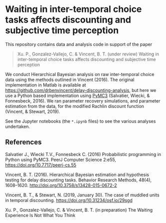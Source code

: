 # Waiting in inter-temporal choice tasks affects discounting and subjective time perception

This repository contains data and analysis code in support of the paper

> Xu. P.,  Gonzalez-Vallejo, C. & Vincent, B. T. (under review) Waiting in inter-temporal choice tasks affects discounting and subjective time perception

We conduct Hierarchical Bayesian analysis on raw inter-temporal choice data using the methods outlined in Vincent (2016). The original implementation in Matlab is available at https://github.com/drbenvincent/delay-discounting-analysis, but here we use a Python based implementation using [PyMC3](https://docs.pymc.io) (Salvatier, Wiecki, & Fonnesbeck, 2016). We ran parameter recovery simulations, and parameter estimation from the data, for the modified Rachlin discount function (Vincent, & Stewart, 2019).

See the Jupyter notebooks (the `*.ipynb` files) to see the various analyses undertaken.

## References
Salvatier J., Wiecki T.V., Fonnesbeck C. (2016) Probabilistic programming in Python using PyMC3. PeerJ Computer Science 2:e55, https://doi.org/10.7717/peerj-cs.55

Vincent, B. T. (2016). Hierarchical Bayesian estimation and hypothesis testing for delay discounting tasks. Behavior Research Methods, 48(4), 1608–1620. http://doi.org/10.3758/s13428-015-0672-2

Vincent, B. T., & Stewart, N. (2019, January 30). The case of muddled units in temporal discounting. https://doi.org/10.31234/osf.io/29sgd

Xu. P.,  Gonzalez-Vallejo, C. & Vincent, B. T. (in preparation) The Waiting Experience Is Not What You Think
